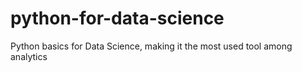# python-for-data-science
Python basics for Data Science, making it the most used tool among analytics
